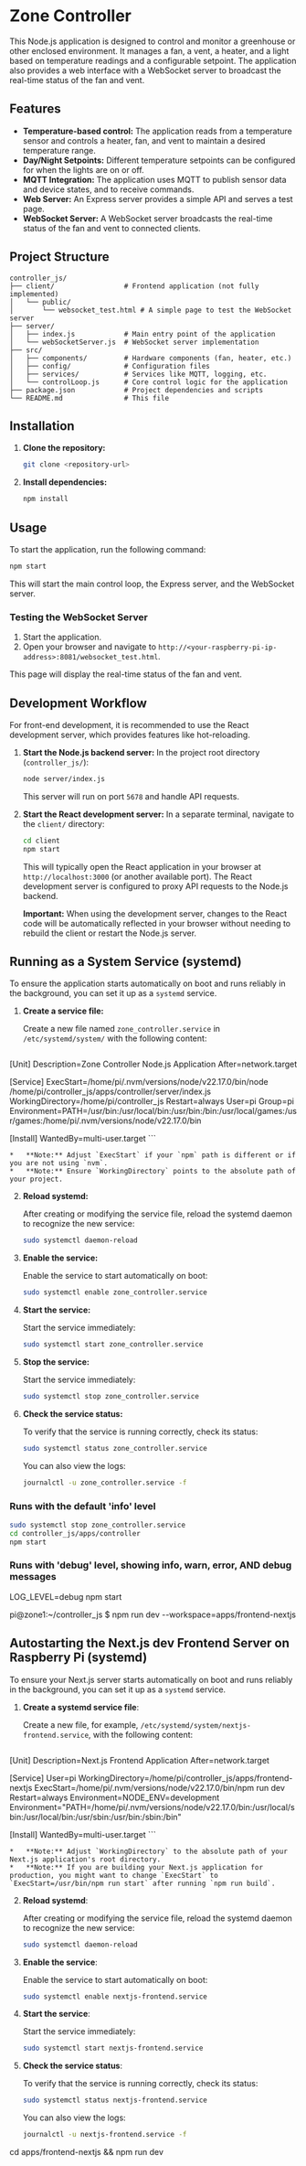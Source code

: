 # Zone Controller

This Node.js application is designed to control and monitor a greenhouse or other enclosed environment. It manages a fan, a vent, a heater, and a light based on temperature readings and a configurable setpoint. The application also provides a web interface with a WebSocket server to broadcast the real-time status of the fan and vent.

## Features

* **Temperature-based control:** The application reads from a temperature sensor and controls a heater, fan, and vent to maintain a desired temperature range.
* **Day/Night Setpoints:** Different temperature setpoints can be configured for when the lights are on or off.
* **MQTT Integration:** The application uses MQTT to publish sensor data and device states, and to receive commands.
* **Web Server:** An Express server provides a simple API and serves a test page.
* **WebSocket Server:** A WebSocket server broadcasts the real-time status of the fan and vent to connected clients.

## Project Structure

```
controller_js/
├── client/                 # Frontend application (not fully implemented)
│   └── public/
│       └── websocket_test.html # A simple page to test the WebSocket server
├── server/
│   ├── index.js            # Main entry point of the application
│   └── webSocketServer.js  # WebSocket server implementation
├── src/
│   ├── components/         # Hardware components (fan, heater, etc.)
│   ├── config/             # Configuration files
│   ├── services/           # Services like MQTT, logging, etc.
│   └── controlLoop.js      # Core control logic for the application
├── package.json            # Project dependencies and scripts
└── README.md               # This file
```

## Installation

1. **Clone the repository:**

    ```bash
    git clone <repository-url>
    ```

2. **Install dependencies:**

    ```bash
    npm install
    ```

## Usage

To start the application, run the following command:

```bash
npm start
```

This will start the main control loop, the Express server, and the WebSocket server.

### Testing the WebSocket Server

1. Start the application.
2. Open your browser and navigate to `http://<your-raspberry-pi-ip-address>:8081/websocket_test.html`.

This page will display the real-time status of the fan and vent.

## Development Workflow

For front-end development, it is recommended to use the React development server, which provides features like hot-reloading.

1. **Start the Node.js backend server:**
    In the project root directory (`controller_js/`):

    ```bash
    node server/index.js
    ```

    This server will run on port `5678` and handle API requests.

2. **Start the React development server:**
    In a separate terminal, navigate to the `client/` directory:

    ```bash
    cd client
    npm start
    ```

    This will typically open the React application in your browser at `http://localhost:3000` (or another available port). The React development server is configured to proxy API requests to the Node.js backend.

    **Important:** When using the development server, changes to the React code will be automatically reflected in your browser without needing to rebuild the client or restart the Node.js server.

## Running as a System Service (systemd)

To ensure the application starts automatically on boot and runs reliably in the background, you can set it up as a `systemd` service.

1. **Create a service file:**

    Create a new file named `zone_controller.service` in `/etc/systemd/system/` with the following content:

    ```

[Unit]
Description=Zone Controller Node.js Application
After=network.target

[Service]
ExecStart=/home/pi/.nvm/versions/node/v22.17.0/bin/node /home/pi/controller_js/apps/controller/server/index.js
WorkingDirectory=/home/pi/controller_js
Restart=always
User=pi
Group=pi
Environment=PATH=/usr/bin:/usr/local/bin:/usr/bin:/bin:/usr/local/games:/usr/games:/home/pi/.nvm/versions/node/v22.17.0/bin

[Install]
WantedBy=multi-user.target
    ```

    *   **Note:** Adjust `ExecStart` if your `npm` path is different or if you are not using `nvm`.
    *   **Note:** Ensure `WorkingDirectory` points to the absolute path of your project.

2.  **Reload systemd:**

    After creating or modifying the service file, reload the systemd daemon to recognize the new service:

    ```bash
    sudo systemctl daemon-reload
    ```

3.  **Enable the service:**

    Enable the service to start automatically on boot:

    ```bash
    sudo systemctl enable zone_controller.service
    ```

4.  **Start the service:**

    Start the service immediately:

    ```bash
    sudo systemctl start zone_controller.service
    ```

5.  **Stop the service:**

    Start the service immediately:

    ```bash
    sudo systemctl stop zone_controller.service
    ```

6.  **Check the service status:**

    To verify that the service is running correctly, check its status:

    ```bash
    sudo systemctl status zone_controller.service
    ```

    You can also view the logs:

    ```bash
    journalctl -u zone_controller.service -f
    ```

### Runs with the default 'info' level

```bash
sudo systemctl stop zone_controller.service
cd controller_js/apps/controller
npm start
```

### Runs with 'debug' level, showing info, warn, error, AND debug messages

LOG_LEVEL=debug npm start

pi@zone1:~/controller_js $ npm run dev --workspace=apps/frontend-nextjs




## Autostarting the Next.js dev Frontend Server on Raspberry Pi (systemd)

To ensure your Next.js server starts automatically on boot and runs reliably in the background, you can set it up as a `systemd` service.

1. **Create a systemd service file**:

    Create a new file, for example, `/etc/systemd/system/nextjs-frontend.service`, with the following content:

    ```

[Unit]
Description=Next.js Frontend Application
After=network.target

[Service]
User=pi
WorkingDirectory=/home/pi/controller_js/apps/frontend-nextjs
ExecStart=/home/pi/.nvm/versions/node/v22.17.0/bin/npm run dev
Restart=always
Environment=NODE_ENV=development
Environment="PATH=/home/pi/.nvm/versions/node/v22.17.0/bin:/usr/local/sbin:/usr/local/bin:/usr/sbin:/usr/bin:/sbin:/bin"

[Install]
WantedBy=multi-user.target
    ```

    *   **Note:** Adjust `WorkingDirectory` to the absolute path of your Next.js application's root directory.
    *   **Note:** If you are building your Next.js application for production, you might want to change `ExecStart` to `ExecStart=/usr/bin/npm run start` after running `npm run build`.

2.  **Reload systemd**:

    After creating or modifying the service file, reload the systemd daemon to recognize the new service:

    ```bash
    sudo systemctl daemon-reload
    ```

3.  **Enable the service**:

    Enable the service to start automatically on boot:

    ```bash
    sudo systemctl enable nextjs-frontend.service
    ```

4.  **Start the service**:

    Start the service immediately:

    ```bash
    sudo systemctl start nextjs-frontend.service
    ```

5.  **Check the service status**:

    To verify that the service is running correctly, check its status:

    ```bash
    sudo systemctl status nextjs-frontend.service
    ```

    You can also view the logs:

    ```bash
    journalctl -u nextjs-frontend.service -f
    ```

cd apps/frontend-nextjs && npm run dev
